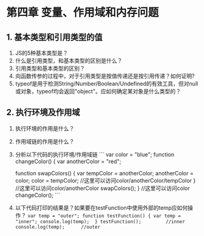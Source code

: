 # 第四章 变量、作用域和内存问题

## 1. 基本类型和引用类型的值  
  1. JS的5种基本类型是？  
  2. 什么是引用类型，和基本类型的区别是什么？  
  3. 引用类型和基本类型的区别？  
  4. 向函数传参的过程中，对于引用类型是按值传递还是按引用传递？如何证明?
  5. typeof是用于检测String/Number/Boolean/Undefined的有效工具，但对null或对象，typeof均会返回"object"。应如何确定某对象是什么类型的？  

## 2. 执行环境及作用域  
  1. 执行环境的作用是什么？  
  2. 作用域链的作用是什么？  
  3. 分析以下代码的执行环境/作用域链
    ```
    var color = "blue";
    function changeColor() {
        var anotherColor = "red";
            
        function swapColors() {
            var tempColor = anotherColor;
            anotherColor = color;
            color = tempColor;
            //这里可以访问color/anotherColor/tempColor
        }
        //这里可以访问color/anotherColor
        swapColors();
    }
    //这里可以访问color
    changeColor();
    ```
  4. 以下代码打印的结果是？如果要在testFunction中使用外部的temp应如何操作？
    ```
    var temp = "outer";
    function testFunction() {
        var temp = "inner";
        console.log(temp); 
    }
    testFunction();         //inner
    console.log(temp);      //outer
    ```
